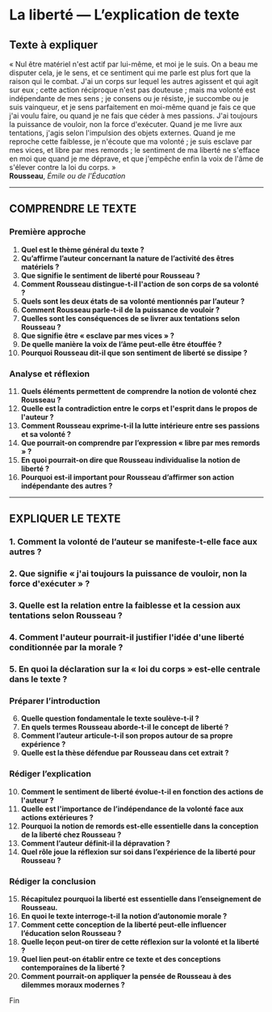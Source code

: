 # La liberté — L’explication de texte

## Texte à expliquer

« Nul être matériel n'est actif par lui-même, et moi je le suis. On a beau me disputer cela, je le sens, et ce sentiment qui me parle est plus fort que la raison qui le combat. J'ai un corps sur lequel les autres agissent et qui agit sur eux ; cette action réciproque n'est pas douteuse ; mais ma volonté est indépendante de mes sens ; je consens ou je résiste, je succombe ou je suis vainqueur, et je sens parfaitement en moi-même quand je fais ce que j'ai voulu faire, ou quand je ne fais que céder à mes passions. J'ai toujours la puissance de vouloir, non la force d'exécuter. Quand je me livre aux tentations, j'agis selon l'impulsion des objets externes. Quand je me reproche cette faiblesse, je n'écoute que ma volonté ; je suis esclave par mes vices, et libre par mes remords ; le sentiment de ma liberté ne s'efface en moi que quand je me déprave, et que j'empêche enfin la voix de l'âme de s'élever contre la loi du corps. »  
**Rousseau**, *Émile ou de l'Éducation*

---

## COMPRENDRE LE TEXTE

### Première approche

1. **Quel est le thème général du texte ?**  
2. **Qu’affirme l’auteur concernant la nature de l’activité des êtres matériels ?**  
3. **Que signifie le sentiment de liberté pour Rousseau ?**  
4. **Comment Rousseau distingue-t-il l'action de son corps de sa volonté ?**  
5. **Quels sont les deux états de sa volonté mentionnés par l’auteur ?**  
6. **Comment Rousseau parle-t-il de la puissance de vouloir ?**  
7. **Quelles sont les conséquences de se livrer aux tentations selon Rousseau ?**  
8. **Que signifie être « esclave par mes vices » ?**  
9. **De quelle manière la voix de l’âme peut-elle être étouffée ?**  
10. **Pourquoi Rousseau dit-il que son sentiment de liberté se dissipe ?**  

### Analyse et réflexion

11. **Quels éléments permettent de comprendre la notion de volonté chez Rousseau ?**  
12. **Quelle est la contradiction entre le corps et l'esprit dans le propos de l'auteur ?**  
13. **Comment Rousseau exprime-t-il la lutte intérieure entre ses passions et sa volonté ?**  
14. **Que pourrait-on comprendre par l’expression « libre par mes remords » ?**  
15. **En quoi pourrait-on dire que Rousseau individualise la notion de liberté ?**  
16. **Pourquoi est-il important pour Rousseau d’affirmer son action indépendante des autres ?**  

---

## EXPLIQUER LE TEXTE

### 1. Comment la volonté de l’auteur se manifeste-t-elle face aux autres ?  
### 2. Que signifie « j'ai toujours la puissance de vouloir, non la force d'exécuter » ?  
### 3. Quelle est la relation entre la faiblesse et la cession aux tentations selon Rousseau ?  
### 4. Comment l'auteur pourrait-il justifier l'idée d'une liberté conditionnée par la morale ?  
### 5. En quoi la déclaration sur la « loi du corps » est-elle centrale dans le texte ?  

### Préparer l’introduction

6. **Quelle question fondamentale le texte soulève-t-il ?**  
7. **En quels termes Rousseau aborde-t-il le concept de liberté ?**  
8. **Comment l’auteur articule-t-il son propos autour de sa propre expérience ?**  
9. **Quelle est la thèse défendue par Rousseau dans cet extrait ?**  

### Rédiger l’explication

10. **Comment le sentiment de liberté évolue-t-il en fonction des actions de l'auteur ?**  
11. **Quelle est l'importance de l’indépendance de la volonté face aux actions extérieures ?**  
12. **Pourquoi la notion de remords est-elle essentielle dans la conception de la liberté chez Rousseau ?**  
13. **Comment l’auteur définit-il la dépravation ?**  
14. **Quel rôle joue la réflexion sur soi dans l’expérience de la liberté pour Rousseau ?**  

### Rédiger la conclusion

15. **Récapitulez pourquoi la liberté est essentielle dans l’enseignement de Rousseau.**  
16. **En quoi le texte interroge-t-il la notion d’autonomie morale ?**  
17. **Comment cette conception de la liberté peut-elle influencer l’éducation selon Rousseau ?**  
18. **Quelle leçon peut-on tirer de cette réflexion sur la volonté et la liberté ?**  
19. **Quel lien peut-on établir entre ce texte et des conceptions contemporaines de la liberté ?**  
20. **Comment pourrait-on appliquer la pensée de Rousseau à des dilemmes moraux modernes ?**  

Fin